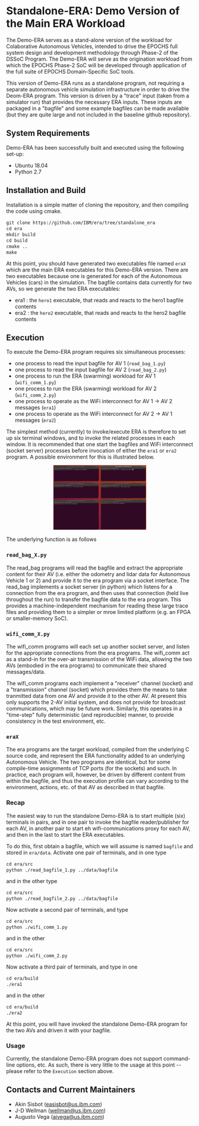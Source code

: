 # Standalone-ERA: Demo Version of the Main ERA Workload

The Demo-ERA serves as a stand-alone version of the workload for Colaborative Autonomous Vehicles,
intended to drive the EPOCHS full system design and development methodology through Phase-2 of the
DSSoC Program. The Demo-ERA will serve as the origination workload from which the EPOCHS Phase-2 SoC will be
developed through application of the full suite of EPOCHS Domain-Specific SoC tools.

This version of Demo-ERA runs as a standalone program, not requiring a separate autonomous vehicle
simulation infrastructure in order to drive the Deom-ERA program.  This version is driven by a
"trace" input (taken from a simulator run) that provides the necessary ERA inputs.  These inputs are
packaged in a "bagfile" and some example bagfiles can be made available (but they are quite
large and not included in the baseline github repository).

## System Requirements

Demo-ERA has been successfully built and executed using the following set-up:
 - Ubuntu 18.04
 - Python 2.7
 

## Installation and Build

Installation is a simple matter of cloning the repository, and then
compiling the code using cmake.

```
git clone https://github.com/IBM/era/tree/standalone_era
cd era
mkdir build
cd build
cmake ..
make
```

At this point, you should have generated two executables file named ```eraX```
which are the main ERA executables for this Demo-ERA version.  There are two
executables because one is generated for each of the Autonomous Vehicles (cars)
in the simulation.  The bagfile contains data currently for two AVs, so we generate the
two ERA executables:
 - era1 : the ```hero1``` executable, that reads and reacts to the hero1 bagfile contents
 - era2 : the ```hero2``` executable, that reads and reacts to the hero2 bagfile contents

## Execution

To execute the Demo-ERA program requires six simultaneous processes:
 - one process to read the input bagfile for AV 1 (```read_bag_1.py```)
 - one process to read the input bagfile for AV 2 (```read_bag_2.py```)
 - one process to run the ERA (swarming) workload for AV 1 (```wifi_comm_1.py```)
 - one process to run the ERA (swarming) workload for AV 2 (```wifi_comm_2.py```)
 - one process to operate as the WiFi interconnect for AV 1 -> AV 2 messages (```era1```)
 - one process to operate as the WiFi interconnect for AV 2 -> AV 1 messages (```era2```)

The simplest method (currently) to invoke/execute ERA is therefore to set up
six terminal windows, and to invoke the related processes in each window.
It is recommended that one start the bagfiles and WiFi interconnect (socket server)
processes before invocation of either the ```era1``` or ```era2``` program.
A possible environment for this is illustrated below.
<p align="center"><img src="src/era_invocation_example.png" width=250></p>

The underlying function is as follows
### ```read_bag_X.py```
 The read_bag programs will read the bagfile and extract the appropriate content for their AV
 (i.e. either the odometry and lidar data for Autonomous Vehicle 1 or 2) and provide it to
 the era program via a socket interface.  The read_bag implements a socket server (in python) which
 listens for a connection from the era program, and then uses that connection (held live throughout
 the run) to transfer the bagfile data to the era program.  This provides a machine-independent
 mechanism for reading these large trace files and providing them to a simpler or mroe limited
 platform (e.g. an FPGA or smaller-memory SoC).

### ```wifi_comm_X.py```
 The wifi_comm programs will each set up another socket server, and listen for the appropriate
 connections from the era programs.  The wifi_comm act as a stand-in for the over-air transmission
 of the WiFi data, allowing the two AVs (embodied in the era programs) to communicate their
 shared messages/data.

The wifi_comm programs each implement a "receiver" channel (socket) and a "transmission" channel
(socket) which provides them the means to take tranmitted data from one AV and provide it to the
other AV.  At present this only supports the 2-AV initial system, and does not provide for broadcast
communications, which may be future work.  Similarly, this operates in a "time-step" fully
deterministic (and reproducible) manner, to provide consistency in the test environment, etc.

### ```eraX```
The era programs are the target workload, compiled from the underlying C source code, and
represent the ERA functionality added to an underlying Autonomous Vehicle.  The
two programs are identical, but for some compile-time assignments of TCP ports (for the
sockets) and such.  In practice, each program will, however, be driven by different content
from within the bagfile, and thus the execution profile can vary according to the environment,
actions, etc. of that AV as described in that bagfile.

### Recap

The easiest way to run the standalone Demo-ERA is to start multiple (six) terminals in pairs,
and in one pair to invoke the bagfile reader/publisher for each AV, in another pair
to start eh wifi-communications proxy for each AV, 
and then in the last to start the ERA executables.

To do this, first obtain a bagfile, which we will assume is named ```bagfile``` and stored in
```era/data```.  Activate one pair of terminals, and in one type

```
cd era/src
python ./read_bagfile_1.py ../data/bagfile
```
and in the other type
```
cd era/src
python ./read_bagfile_2.py ../data/bagfile
```

Now activate a second pair of terminals, and type
```
cd era/src
python ./wifi_comm_1.py
```
and in the other
```
cd era/src
python ./wifi_comm_2.py
```

Now activate a third pair of terminals, and type in one
```
cd era/build
./era1
```
and in the other
```
cd era/build
./era2
```

At this point, you will have invoked the standalone Demo-ERA program for
the two AVs and driven it with your bagfile.  

### Usage

Currently, the standalone Demo-ERA program does not support command-line options, etc.
As such, there is very little to the usage at this point -- please refer to the ```Execution```
section above.


## Contacts and Current Maintainers

 - Akin Sisbot (easisbot@us.ibm.com)
 - J-D Wellman (wellman@us.ibm.com)
 - Augusto Vega (ajvega@us.ibm.com)
 